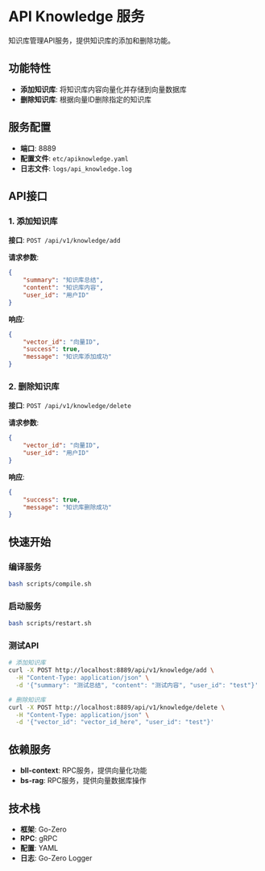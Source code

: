 # API Knowledge 服务

知识库管理API服务，提供知识库的添加和删除功能。

## 功能特性

- **添加知识库**: 将知识库内容向量化并存储到向量数据库
- **删除知识库**: 根据向量ID删除指定的知识库

## 服务配置

- **端口**: 8889
- **配置文件**: `etc/apiknowledge.yaml`
- **日志文件**: `logs/api_knowledge.log`

## API接口

### 1. 添加知识库

**接口**: `POST /api/v1/knowledge/add`

**请求参数**:
```json
{
    "summary": "知识库总结",
    "content": "知识库内容",
    "user_id": "用户ID"
}
```

**响应**:
```json
{
    "vector_id": "向量ID",
    "success": true,
    "message": "知识库添加成功"
}
```

### 2. 删除知识库

**接口**: `POST /api/v1/knowledge/delete`

**请求参数**:
```json
{
    "vector_id": "向量ID",
    "user_id": "用户ID"
}
```

**响应**:
```json
{
    "success": true,
    "message": "知识库删除成功"
}
```

## 快速开始

### 编译服务
```bash
bash scripts/compile.sh
```

### 启动服务
```bash
bash scripts/restart.sh
```

### 测试API
```bash
# 添加知识库
curl -X POST http://localhost:8889/api/v1/knowledge/add \
  -H "Content-Type: application/json" \
  -d '{"summary": "测试总结", "content": "测试内容", "user_id": "test"}'

# 删除知识库
curl -X POST http://localhost:8889/api/v1/knowledge/delete \
  -H "Content-Type: application/json" \
  -d '{"vector_id": "vector_id_here", "user_id": "test"}'
```

## 依赖服务

- **bll-context**: RPC服务，提供向量化功能
- **bs-rag**: RPC服务，提供向量数据库操作

## 技术栈

- **框架**: Go-Zero
- **RPC**: gRPC
- **配置**: YAML
- **日志**: Go-Zero Logger
